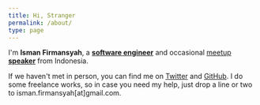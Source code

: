 ```yaml
---
title: Hi, Stranger
permalink: /about/
type: page
---
```


I'm **Isman Firmansyah**, a __[software engineer][linkedin]__ and
occasional [meetup][meetup] __[speaker][speakerdeck]__ from Indonesia.

If we haven't met in person, you can find me on [Twitter][twitter] and [GitHub][github].
I do some freelance works, so in case you need my help, just drop a line or two to isman.firmansyah[at]gmail.com.

[linkedin]: http://www.linkedin.com/in/iromli
[meetup]: http://www.meetup.com/members/120268732/
[speakerdeck]: https://speakerdeck.com/iromli
[twitter]: https://twitter.com/iromli
[github]: https://github.com/iromli
